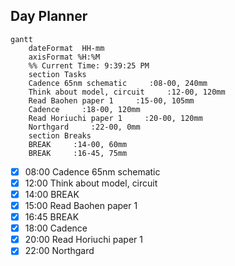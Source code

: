 ## Day Planner
```mermaid
gantt
    dateFormat  HH-mm
    axisFormat %H:%M
    %% Current Time: 9:39:25 PM
    section Tasks
    Cadence 65nm schematic     :08-00, 240mm
    Think about model, circuit     :12-00, 120mm
    Read Baohen paper 1     :15-00, 105mm
    Cadence     :18-00, 120mm
    Read Horiuchi paper 1     :20-00, 120mm
    Northgard     :22-00, 0mm
    section Breaks
    BREAK     :14-00, 60mm
    BREAK     :16-45, 75mm
```

- [x] 08:00 Cadence 65nm schematic
- [x] 12:00 Think about model, circuit
- [x] 14:00 BREAK
- [x] 15:00 Read Baohen paper 1
- [x] 16:45 BREAK
- [x] 18:00 Cadence
- [x] 20:00 Read Horiuchi paper 1
- [x] 22:00 Northgard
